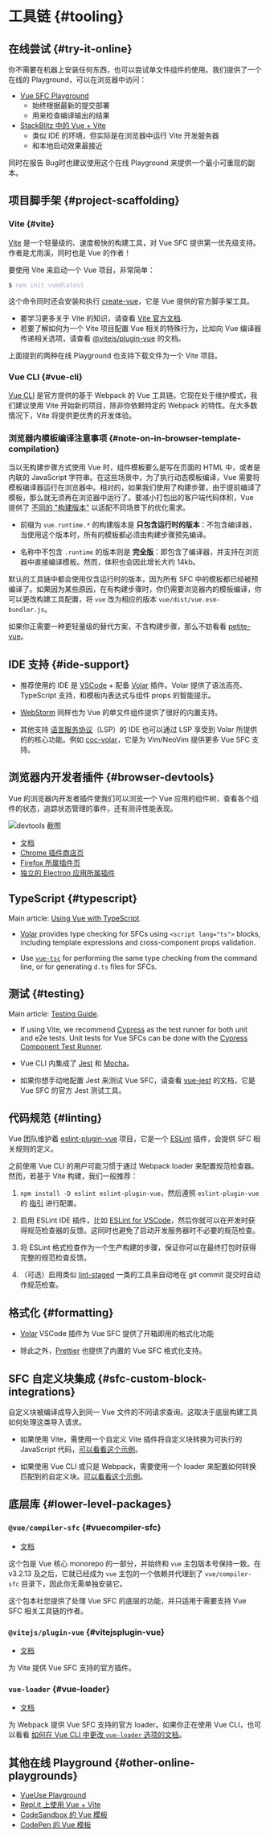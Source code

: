 # 工具链 {#tooling}

## 在线尝试 {#try-it-online}

你不需要在机器上安装任何东西，也可以尝试单文件组件的使用。我们提供了一个在线的 Playground，可以在浏览器中访问：

- [Vue SFC Playground](https://sfc.vuejs.org)
  - 始终根据最新的提交部署
  - 用来检查编译输出的结果
- [StackBlitz 中的 Vue + Vite](https://vite.new/vue)
  - 类似 IDE 的环境，但实际是在浏览器中运行 Vite 开发服务器
  - 和本地启动效果最接近

同时在报告 Bug时也建议使用这个在线 Playground 来提供一个最小可重现的副本。

## 项目脚手架 {#project-scaffolding}

### Vite {#vite}

[Vite](https://vitejs.dev/) 是一个轻量级的、速度极快的构建工具，对 Vue SFC 提供第一优先级支持。作者是尤雨溪，同时也是 Vue 的作者！

要使用 Vite 来启动一个 Vue 项目，非常简单：

<div class="language-sh"><pre><code><span class="line"><span style="color:var(--vt-c-green);">$</span> <span style="color:#A6ACCD;">npm init vue@latest</span></span></code></pre></div>

这个命令同时还会安装和执行 [create-vue](https://github.com/vuejs/create-vue)，它是 Vue 提供的官方脚手架工具。

- 要学习更多关于 Vite 的知识，请查看 [Vite 官方文档](https://cn.vitejs.dev).
- 若要了解如何为一个 Vite 项目配置 Vue 相关的特殊行为，比如向 Vue 编译器传递相关选项，请查看 [@vitejs/plugin-vue](https://github.com/vitejs/vite/tree/main/packages/plugin-vue#readme) 的文档。

上面提到的两种在线 Playground 也支持下载文件为一个 Vite 项目。

### Vue CLI {#vue-cli}

[Vue CLI](https://cli.vuejs.org/) 是官方提供的基于 Webpack 的 Vue 工具链。它现在处于维护模式，我们建议使用 Vite 开始新的项目，除非你依赖特定的 Webpack 的特性。在大多数情况下，Vite 将提供更优秀的开发体验。

### 浏览器内模板编译注意事项 {#note-on-in-browser-template-compilation}

当以无构建步骤方式使用 Vue 时，组件模板要么是写在页面的 HTML 中，或者是内联的 JavaScript 字符串。在这些场景中，为了执行动态模板编译，Vue 需要将模板编译器运行在浏览器中。相对的，如果我们使用了构建步骤，由于提前编译了模板，那么就无须再在浏览器中运行了。要减小打包出的客户端代码体积，Vue 提供了 [不同的 "构建版本"](https://unpkg.com/browse/vue@3/dist/) 以适配不同场景下的优化需求。

- 前缀为 `vue.runtime.*` 的构建版本是 **只包含运行时的版本**：不包含编译器，当使用这个版本时，所有的模板都必须由构建步骤预先编译。

- 名称中不包含 `.runtime` 的版本则是 **完全版**：即包含了编译器，并支持在浏览器中直接编译模板。然而，体积也会因此增长大约 14kb。

默认的工具链中都会使用仅含运行时的版本，因为所有 SFC 中的模板都已经被预编译了。如果因为某些原因，在有构建步骤时，你仍需要浏览器内的模板编译，你可以更改构建工具配置，将 `vue` 改为相应的版本 `vue/dist/vue.esm-bundler.js`。

如果你正需要一种更轻量级的替代方案，不含构建步骤，那么不妨看看 [petite-vue](https://github.com/vuejs/petite-vue)。

## IDE 支持 {#ide-support}

- 推荐使用的 IDE 是 [VSCode](https://code.visualstudio.com/) + 配备 [Volar](https://github.com/johnsoncodehk/volar) 插件。Volar 提供了语法高亮、TypeScript 支持，和模板内表达式与组件 props 的智能提示。

- [WebStorm](https://www.jetbrains.com/webstorm/) 同样也为 Vue 的单文件组件提供了很好的内置支持。

- 其他支持 [语言服务协议](https://microsoft.github.io/language-server-protocol/)（LSP）的 IDE 也可以通过 LSP 享受到 Volar 所提供的的核心功能。例如 [coc-volar](https://github.com/yaegassy/coc-volar)，它是为 Vim/NeoVim 提供更多 Vue SFC 支持。

## 浏览器内开发者插件 {#browser-devtools}

Vue 的浏览器内开发者插件使我们可以浏览一个 Vue 应用的组件树，查看各个组件的状态，追踪状态管理的事件，还有测评性能表现。

![devtools 截图](https://raw.githubusercontent.com/vuejs/devtools/main/media/screenshot-shadow.png)

<!-- TODO update links after swapping versions -->

- [文档](https://devtools.vuejs.org/)
- [Chrome 插件商店页](https://chrome.google.com/webstore/detail/vuejs-devtools/ljjemllljcmogpfapbkkighbhhppjdbg)
- [Firefox 所属插件页](https://addons.mozilla.org/en-US/firefox/addon/vue-js-devtools/)
- [独立的 Electron 应用所属插件](https://github.com/vuejs/vue-devtools/blob/dev/packages/shell-electron/README.md)

## TypeScript {#typescript}

Main article: [Using Vue with TypeScript](/guide/scaling-up/typescript).

- [Volar](https://github.com/johnsoncodehk/volar) provides type checking for SFCs using `<script lang="ts">` blocks, including template expressions and cross-component props validation.

- Use [`vue-tsc`](https://github.com/johnsoncodehk/volar/tree/master/packages/vue-tsc) for performing the same type checking from the command line, or for generating `d.ts` files for SFCs.

## 测试 {#testing}

Main article: [Testing Guide](/guide/scaling-up/testing).

- If using Vite, we recommend [Cypress](https://www.cypress.io/) as the test runner for both unit and e2e tests. Unit tests for Vue SFCs can be done with the [Cypress Component Test Runner](https://www.cypress.io/blog/2021/04/06/introducing-the-cypress-component-test-runner/).

- Vue CLI 内集成了 [Jest](https://jestjs.io/) 和 [Mocha](https://mochajs.org/)。

- 如果你想手动地配置 Jest 来测试 Vue SFC，请查看 [vue-jest](https://github.com/vuejs/vue-jest) 的文档，它是 Vue SFC 的官方 Jest 测试工具。

## 代码规范 {#linting}

Vue 团队维护着 [eslint-plugin-vue](https://github.com/vuejs/eslint-plugin-vue) 项目，它是一个 [ESLint](https://eslint.org/) 插件，会提供 SFC 相关规则的定义。

之前使用 Vue CLI 的用户可能习惯于通过 Webpack loader 来配置规范检查器。然而，若基于 Vite 构建，我们一般推荐：

1. `npm install -D eslint eslint-plugin-vue`，然后遵照 `eslint-plugin-vue` 的 [指引](https://eslint.vuejs.org/user-guide/#usage) 进行配置。

2. 启用 ESLint IDE 插件，比如 [ESLint for VSCode](https://marketplace.visualstudio.com/items?itemName=dbaeumer.vscode-eslint)，然后你就可以在开发时获得规范检查器的反馈。这同时也避免了启动开发服务器时不必要的规范检查。

3. 将 ESLint 格式检查作为一个生产构建的步骤，保证你可以在最终打包时获得完整的规范检查反馈。

4. （可选）启用类似 [lint-staged](https://github.com/okonet/lint-staged) 一类的工具来自动地在 git commit 提交时自动作规范检查。

## 格式化 {#formatting}

- [Volar](https://github.com/johnsoncodehk/volar) VSCode 插件为 Vue SFC 提供了开箱即用的格式化功能

- 除此之外，[Prettier](https://prettier.io/) 也提供了内置的 Vue SFC 格式化支持。

## SFC 自定义块集成 {#sfc-custom-block-integrations}

自定义块被编译成导入到同一 Vue 文件的不同请求查询。这取决于底层构建工具如何处理这类导入请求。

- 如果使用 Vite，需使用一个自定义 Vite 插件将自定义块转换为可执行的 JavaScript 代码，[可以看看这个示例](https://github.com/vitejs/vite/tree/main/packages/plugin-vue#example-for-transforming-custom-blocks)。

- 如果使用 Vue CLI 或只是 Webpack，需要使用一个 loader 来配置如何转换匹配到的自定义块。[可以看看这个示例](https://vue-loader.vuejs.org/custom-blocks.html#custom-blocks)。

## 底层库 {#lower-level-packages}

### `@vue/compiler-sfc` {#vuecompiler-sfc}

- [文档](https://github.com/vuejs/vue-next/tree/master/packages/compiler-sfc)

这个包是 Vue 核心 monorepo 的一部分，并始终和 `vue` 主包版本号保持一致。在 v3.2.13 及之后，它就已经成为 `vue` 主包的一个依赖并代理到了 `vue/compiler-sfc` 目录下，因此你无需单独安装它。

这个包本社您提供了处理 Vue SFC 的底层的功能，并只适用于需要支持 Vue SFC 相关工具链的作者。

### `@vitejs/plugin-vue` {#vitejsplugin-vue}

- [文档](https://github.com/vitejs/vite/tree/main/packages/plugin-vue)

为 Vite 提供 Vue SFC 支持的官方插件。

### `vue-loader` {#vue-loader}

- [文档](https://vue-loader.vuejs.org/)

为 Webpack 提供 Vue SFC 支持的官方 loader。如果你正在使用 Vue CLI，也可以看看 [如何在 Vue CLI 中更改 `vue-loader` 选项的文档](https://cli.vuejs.org/guide/webpack.html#modifying-options-of-a-loader)。

## 其他在线 Playground {#other-online-playgrounds}

- [VueUse Playground](https://play.vueuse.org)
- [Repl.it 上使用 Vue + Vite](https://replit.com/@templates/VueJS-with-Vite)
- [CodeSandbox 的 Vue 模板](https://codesandbox.io/s/vue-3)
- [CodePen 的 Vue 模板](https://codepen.io/pen/editor/vue)

<!-- TODO ## Backend Framework Integrations -->
